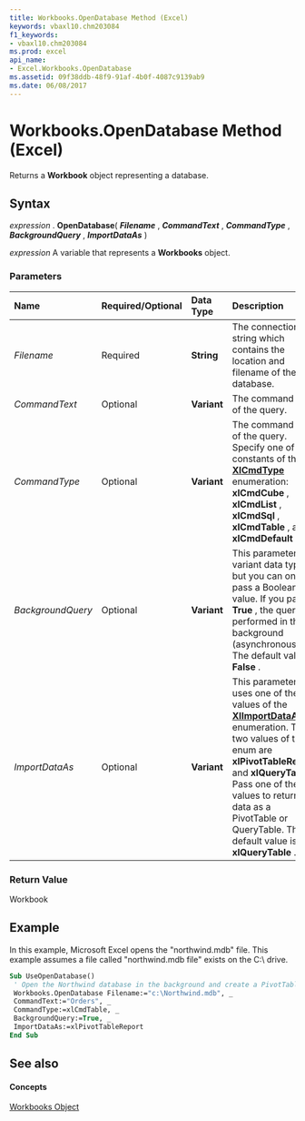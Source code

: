 ```yaml
---
title: Workbooks.OpenDatabase Method (Excel)
keywords: vbaxl10.chm203084
f1_keywords:
- vbaxl10.chm203084
ms.prod: excel
api_name:
- Excel.Workbooks.OpenDatabase
ms.assetid: 09f38ddb-48f9-91af-4b0f-4087c9139ab9
ms.date: 06/08/2017
---
```



# Workbooks.OpenDatabase Method (Excel)

Returns a  **Workbook** object representing a database.


## Syntax

 _expression_ . **OpenDatabase**( **_Filename_** , **_CommandText_** , **_CommandType_** , **_BackgroundQuery_** , **_ImportDataAs_** )

 _expression_ A variable that represents a **Workbooks** object.


### Parameters



|**Name**|**Required/Optional**|**Data Type**|**Description**|
|:-----|:-----|:-----|:-----|
| _Filename_|Required| **String**|The connection string which contains the location and filename of the database.|
| _CommandText_|Optional| **Variant**|The command text of the query.|
| _CommandType_|Optional| **Variant**|The command type of the query. Specify one of the constants of the  **[XlCmdType](Excel.XlCmdType.md)** enumeration: **xlCmdCube** , **xlCmdList** , **xlCmdSql** , **xlCmdTable** , and **xlCmdDefault** .|
| _BackgroundQuery_|Optional| **Variant**|This parameter is a variant data type but you can only pass a Boolean value. If you pass  **True** , the query is performed in the background (asynchronously). The default value is **False** .|
| _ImportDataAs_|Optional| **Variant**|This parameter uses one of the values of the  **[XlImportDataAs](Excel.XlImportDataAs.md)** enumeration. The two values of this enum are **xlPivotTableReport** and **xlQueryTable** . Pass one of these values to return the data as a PivotTable or QueryTable. The default value is **xlQueryTable** .|

### Return Value

Workbook


## Example

In this example, Microsoft Excel opens the "northwind.mdb" file. This example assumes a file called "northwind.mdb file" exists on the C:\ drive.


```vb
Sub UseOpenDatabase() 
 ' Open the Northwind database in the background and create a PivotTable 
 Workbooks.OpenDatabase Filename:="c:\Northwind.mdb", _ 
 CommandText:="Orders", _ 
 CommandType:=xlCmdTable, _ 
 BackgroundQuery:=True, _ 
 ImportDataAs:=xlPivotTableReport 
End Sub
```


## See also


#### Concepts


[Workbooks Object](Excel.Workbooks.md)

